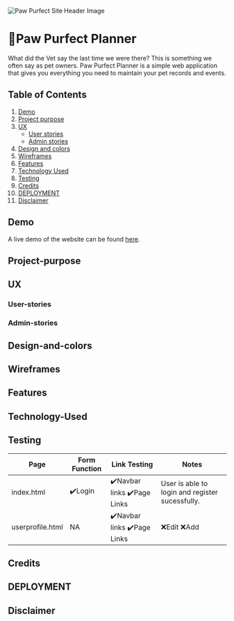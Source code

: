 ![Paw Purfect Site Header Image](https://github.com/TiffanyDonner/paw-purfect-planner/blob/master/static/images/readme/header-readme.PNG)
# 🐾Paw Purfect Planner
What did the Vet say the last time we were there? This is something we often say as pet owners. Paw Purfect Planner is a simple web application that gives you everything you need to maintain your pet records and events.
## Table of Contents

1. [Demo](#Demo)
2. [Project purpose](#Project-purpose)
3. [UX](#ux)
    - [User stories](#User-stories)
    - [Admin stories](#Admin-stories)
4. [Design and colors](#Design-and-colors)    
5. [Wireframes](#Wireframes)
6. [Features](#Features)
7. [Technology Used](#Technology-Used)
8. [Testing](#Testing)
9. [Credits](#Credits)
10. [DEPLOYMENT](#DEPLOYMENT)
11. [Disclaimer](#Disclaimer)

## Demo
A live demo of the website can be found [here](https://codei-cook-book.herokuapp.com/).

## Project-purpose

## UX

### User-stories

### Admin-stories

## Design-and-colors

## Wireframes

## Features

## Technology-Used

## Testing
| Page  | Form Function | Link Testing | Notes |
| ------------- | ------------- |------------- |------------- |
| index.html  | ✔️Login | ✔️Navbar links ✔️Page Links | User is able to login and register sucessfully.
| userprofile.html  | NA  | ✔️Navbar links ✔️Page Links | ❌Edit ❌Add

## Credits

## DEPLOYMENT

## Disclaimer